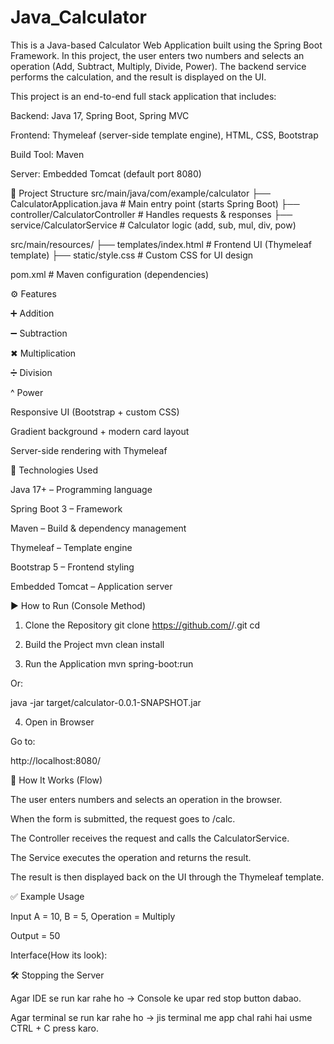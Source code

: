 # Java_Calculator

This is a Java-based Calculator Web Application built using the Spring Boot Framework.
In this project, the user enters two numbers and selects an operation (Add, Subtract, Multiply, Divide, Power).
The backend service performs the calculation, and the result is displayed on the UI.

This project is an end-to-end full stack application that includes:

Backend: Java 17, Spring Boot, Spring MVC

Frontend: Thymeleaf (server-side template engine), HTML, CSS, Bootstrap

Build Tool: Maven

Server: Embedded Tomcat (default port 8080)

📂 Project Structure
src/main/java/com/example/calculator
    ├── CalculatorApplication.java       # Main entry point (starts Spring Boot)
    ├── controller/CalculatorController  # Handles requests & responses
    ├── service/CalculatorService        # Calculator logic (add, sub, mul, div, pow)

src/main/resources/
    ├── templates/index.html   # Frontend UI (Thymeleaf template)
    ├── static/style.css       # Custom CSS for UI design

pom.xml                        # Maven configuration (dependencies)

⚙️ Features

➕ Addition

➖ Subtraction

✖ Multiplication

➗ Division

^ Power

Responsive UI (Bootstrap + custom CSS)

Gradient background + modern card layout

Server-side rendering with Thymeleaf

🚀 Technologies Used

Java 17+ – Programming language

Spring Boot 3 – Framework

Maven – Build & dependency management

Thymeleaf – Template engine

Bootstrap 5 – Frontend styling

Embedded Tomcat – Application server

▶️ How to Run (Console Method)
1. Clone the Repository
git clone https://github.com/<your-username>/<repo-name>.git
cd <repo-name>

2. Build the Project
mvn clean install

3. Run the Application
mvn spring-boot:run


Or:

java -jar target/calculator-0.0.1-SNAPSHOT.jar

4. Open in Browser

Go to:

http://localhost:8080/

📖 How It Works (Flow)

The user enters numbers and selects an operation in the browser.

When the form is submitted, the request goes to /calc.

The Controller receives the request and calls the CalculatorService.

The Service executes the operation and returns the result.

The result is then displayed back on the UI through the Thymeleaf template.

✅ Example Usage

Input A = 10, B = 5, Operation = Multiply

Output = 50

Interface(How its look):



🛠️ Stopping the Server

Agar IDE se run kar rahe ho → Console ke upar red stop button dabao.

Agar terminal se run kar rahe ho → jis terminal me app chal rahi hai usme CTRL + C press karo.
